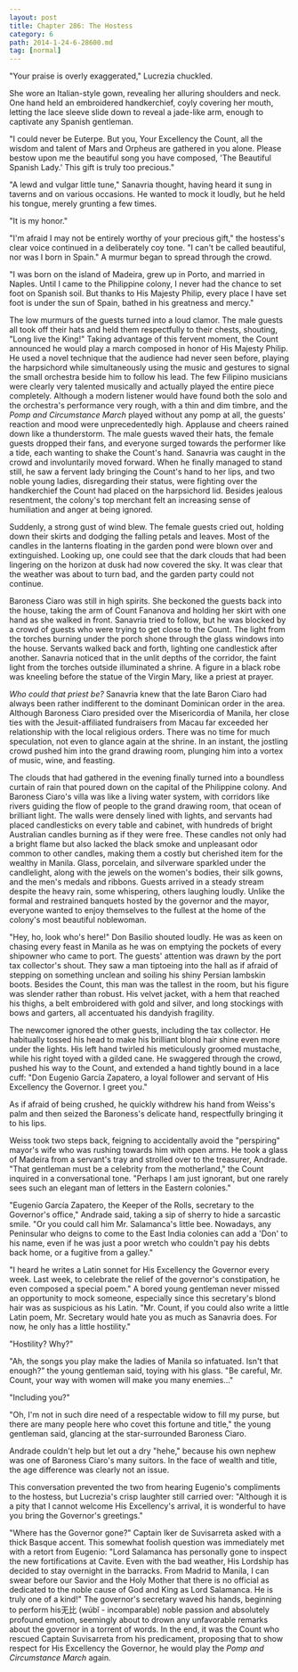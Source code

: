 ```yaml
---
layout: post
title: Chapter 286: The Hostess
category: 6
path: 2014-1-24-6-28600.md
tag: [normal]
---
```


"Your praise is overly exaggerated," Lucrezia chuckled.

She wore an Italian-style gown, revealing her alluring shoulders and neck. One hand held an embroidered handkerchief, coyly covering her mouth, letting the lace sleeve slide down to reveal a jade-like arm, enough to captivate any Spanish gentleman.

"I could never be Euterpe. But you, Your Excellency the Count, all the wisdom and talent of Mars and Orpheus are gathered in you alone. Please bestow upon me the beautiful song you have composed, 'The Beautiful Spanish Lady.' This gift is truly too precious."

"A lewd and vulgar little tune," Sanavria thought, having heard it sung in taverns and on various occasions. He wanted to mock it loudly, but he held his tongue, merely grunting a few times.

"It is my honor."

"I'm afraid I may not be entirely worthy of your precious gift," the hostess's clear voice continued in a deliberately coy tone. "I can't be called beautiful, nor was I born in Spain." A murmur began to spread through the crowd.

"I was born on the island of Madeira, grew up in Porto, and married in Naples. Until I came to the Philippine colony, I never had the chance to set foot on Spanish soil. But thanks to His Majesty Philip, every place I have set foot is under the sun of Spain, bathed in his greatness and mercy."

The low murmurs of the guests turned into a loud clamor. The male guests all took off their hats and held them respectfully to their chests, shouting, "Long live the King!" Taking advantage of this fervent moment, the Count announced he would play a march composed in honor of His Majesty Philip. He used a novel technique that the audience had never seen before, playing the harpsichord while simultaneously using the music and gestures to signal the small orchestra beside him to follow his lead. The few Filipino musicians were clearly very talented musically and actually played the entire piece completely. Although a modern listener would have found both the solo and the orchestra's performance very rough, with a thin and dim timbre, and the *Pomp and Circumstance March* played without any pomp at all, the guests' reaction and mood were unprecedentedly high. Applause and cheers rained down like a thunderstorm. The male guests waved their hats, the female guests dropped their fans, and everyone surged towards the performer like a tide, each wanting to shake the Count's hand. Sanavria was caught in the crowd and involuntarily moved forward. When he finally managed to stand still, he saw a fervent lady bringing the Count's hand to her lips, and two noble young ladies, disregarding their status, were fighting over the handkerchief the Count had placed on the harpsichord lid. Besides jealous resentment, the colony's top merchant felt an increasing sense of humiliation and anger at being ignored.

Suddenly, a strong gust of wind blew. The female guests cried out, holding down their skirts and dodging the falling petals and leaves. Most of the candles in the lanterns floating in the garden pond were blown over and extinguished. Looking up, one could see that the dark clouds that had been lingering on the horizon at dusk had now covered the sky. It was clear that the weather was about to turn bad, and the garden party could not continue.

Baroness Ciaro was still in high spirits. She beckoned the guests back into the house, taking the arm of Count Fananova and holding her skirt with one hand as she walked in front. Sanavria tried to follow, but he was blocked by a crowd of guests who were trying to get close to the Count. The light from the torches burning under the porch shone through the glass windows into the house. Servants walked back and forth, lighting one candlestick after another. Sanavria noticed that in the unlit depths of the corridor, the faint light from the torches outside illuminated a shrine. A figure in a black robe was kneeling before the statue of the Virgin Mary, like a priest at prayer.

*Who could that priest be?* Sanavria knew that the late Baron Ciaro had always been rather indifferent to the dominant Dominican order in the area. Although Baroness Ciaro presided over the Misericordia of Manila, her close ties with the Jesuit-affiliated fundraisers from Macau far exceeded her relationship with the local religious orders. There was no time for much speculation, not even to glance again at the shrine. In an instant, the jostling crowd pushed him into the grand drawing room, plunging him into a vortex of music, wine, and feasting.

The clouds that had gathered in the evening finally turned into a boundless curtain of rain that poured down on the capital of the Philippine colony. And Baroness Ciaro's villa was like a living water system, with corridors like rivers guiding the flow of people to the grand drawing room, that ocean of brilliant light. The walls were densely lined with lights, and servants had placed candlesticks on every table and cabinet, with hundreds of bright Australian candles burning as if they were free. These candles not only had a bright flame but also lacked the black smoke and unpleasant odor common to other candles, making them a costly but cherished item for the wealthy in Manila. Glass, porcelain, and silverware sparkled under the candlelight, along with the jewels on the women's bodies, their silk gowns, and the men's medals and ribbons. Guests arrived in a steady stream despite the heavy rain, some whispering, others laughing loudly. Unlike the formal and restrained banquets hosted by the governor and the mayor, everyone wanted to enjoy themselves to the fullest at the home of the colony's most beautiful noblewoman.

"Hey, ho, look who's here!" Don Basilio shouted loudly. He was as keen on chasing every feast in Manila as he was on emptying the pockets of every shipowner who came to port. The guests' attention was drawn by the port tax collector's shout. They saw a man tiptoeing into the hall as if afraid of stepping on something unclean and soiling his shiny Persian lambskin boots. Besides the Count, this man was the tallest in the room, but his figure was slender rather than robust. His velvet jacket, with a hem that reached his thighs, a belt embroidered with gold and silver, and long stockings with bows and garters, all accentuated his dandyish fragility.

The newcomer ignored the other guests, including the tax collector. He habitually tossed his head to make his brilliant blond hair shine even more under the lights. His left hand twirled his meticulously groomed mustache, while his right toyed with a gilded cane. He swaggered through the crowd, pushed his way to the Count, and extended a hand tightly bound in a lace cuff: "Don Eugenio García Zapatero, a loyal follower and servant of His Excellency the Governor. I greet you."

As if afraid of being crushed, he quickly withdrew his hand from Weiss's palm and then seized the Baroness's delicate hand, respectfully bringing it to his lips.

Weiss took two steps back, feigning to accidentally avoid the "perspiring" mayor's wife who was rushing towards him with open arms. He took a glass of Madeira from a servant's tray and strolled over to the treasurer, Andrade. "That gentleman must be a celebrity from the motherland," the Count inquired in a conversational tone. "Perhaps I am just ignorant, but one rarely sees such an elegant man of letters in the Eastern colonies."

"Eugenio García Zapatero, the Keeper of the Rolls, secretary to the Governor's office," Andrade said, taking a sip of sherry to hide a sarcastic smile. "Or you could call him Mr. Salamanca's little bee. Nowadays, any Peninsular who deigns to come to the East India colonies can add a 'Don' to his name, even if he was just a poor wretch who couldn't pay his debts back home, or a fugitive from a galley."

"I heard he writes a Latin sonnet for His Excellency the Governor every week. Last week, to celebrate the relief of the governor's constipation, he even composed a special poem." A bored young gentleman never missed an opportunity to mock someone, especially since this secretary's blond hair was as suspicious as his Latin. "Mr. Count, if you could also write a little Latin poem, Mr. Secretary would hate you as much as Sanavria does. For now, he only has a little hostility."

"Hostility? Why?"

"Ah, the songs you play make the ladies of Manila so infatuated. Isn't that enough?" the young gentleman said, toying with his glass. "Be careful, Mr. Count, your way with women will make you many enemies..."

"Including you?"

"Oh, I'm not in such dire need of a respectable widow to fill my purse, but there are many people here who covet this fortune and title," the young gentleman said, glancing at the star-surrounded Baroness Ciaro.

Andrade couldn't help but let out a dry "hehe," because his own nephew was one of Baroness Ciaro's many suitors. In the face of wealth and title, the age difference was clearly not an issue.

This conversation prevented the two from hearing Eugenio's compliments to the hostess, but Lucrezia's crisp laughter still carried over: "Although it is a pity that I cannot welcome His Excellency's arrival, it is wonderful to have you bring the Governor's greetings."

"Where has the Governor gone?" Captain Iker de Suvisarreta asked with a thick Basque accent. This somewhat foolish question was immediately met with a retort from Eugenio: "Lord Salamanca has personally gone to inspect the new fortifications at Cavite. Even with the bad weather, His Lordship has decided to stay overnight in the barracks. From Madrid to Manila, I can swear before our Savior and the Holy Mother that there is no official as dedicated to the noble cause of God and King as Lord Salamanca. He is truly one of a kind!" The governor's secretary waved his hands, beginning to perform his无比 (wúbǐ - incomparable) noble passion and absolutely profound emotion, seemingly about to drown any unfavorable remarks about the governor in a torrent of words. In the end, it was the Count who rescued Captain Suvisarreta from his predicament, proposing that to show respect for His Excellency the Governor, he would play the *Pomp and Circumstance March* again.